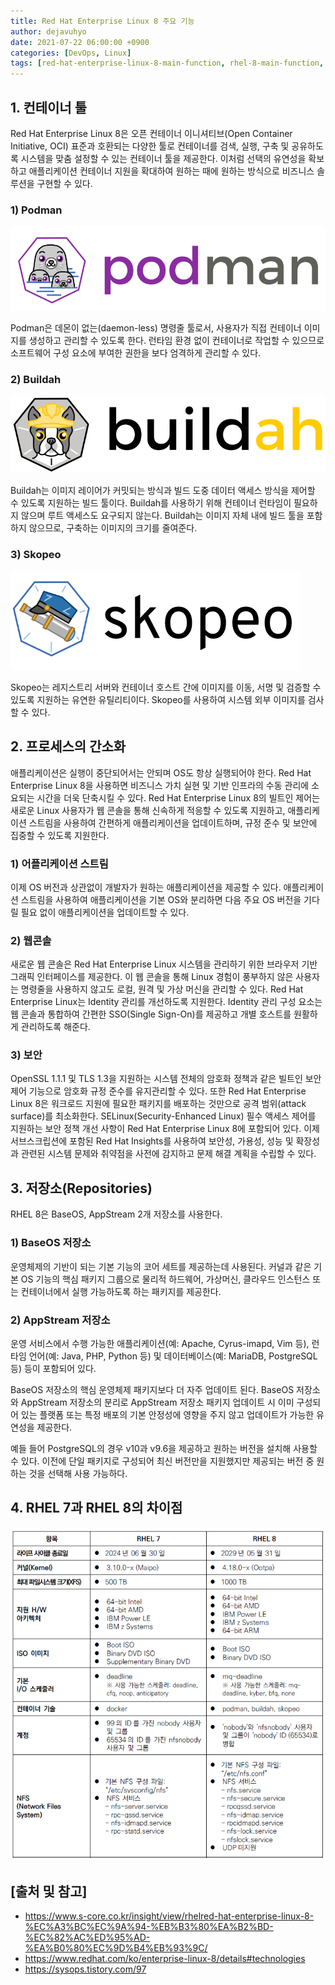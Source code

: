 ```yaml
---
title: Red Hat Enterprise Linux 8 주요 기능
author: dejavuhyo
date: 2021-07-22 06:00:00 +0900
categories: [DevOps, Linux]
tags: [red-hat-enterprise-linux-8-main-function, rhel-8-main-function, rhel-8-function, red-hat-enterprise-linux-8-주요-기능, rhel-8-주요-기능, rhel-8-기능]
---
```


## 1. 컨테이너 툴
Red Hat Enterprise Linux 8은 오픈 컨테이너 이니셔티브(Open Container Initiative, OCI) 표준과 호환되는 다양한 툴로 컨테이너를 검색, 실행, 구축 및 공유하도록 시스템을 맞춤 설정할 수 있는 컨테이너 툴을 제공한다. 이처럼 선택의 유연성을 확보하고 애플리케이션 컨테이너 지원을 확대하여 원하는 때에 원하는 방식으로 비즈니스 솔루션을 구현할 수 있다.

### 1) Podman

![podman](/assets/img/2021-07-22-rhel-8-main-function/podman.png)

Podman은 데몬이 없는(daemon-less) 명령줄 툴로서, 사용자가 직접 컨테이너 이미지를 생성하고 관리할 수 있도록 한다. 런타임 환경 없이 컨테이너로 작업할 수 있으므로 소프트웨어 구성 요소에 부여한 권한을 보다 엄격하게 관리할 수 있다.

### 2) Buildah

![buildah](/assets/img/2021-07-22-rhel-8-main-function/buildah.png)

Buildah는 이미지 레이어가 커밋되는 방식과 빌드 도중 데이터 액세스 방식을 제어할 수 있도록 지원하는 빌드 툴이다. Buildah를 사용하기 위해 컨테이너 런타임이 필요하지 않으며 루트 액세스도 요구되지 않는다. Buildah는 이미지 자체 내에 빌드 툴을 포함하지 않으므로, 구축하는 이미지의 크기를 줄여준다.

### 3) Skopeo

![skopeo](/assets/img/2021-07-22-rhel-8-main-function/skopeo.png)

Skopeo는 레지스트리 서버와 컨테이너 호스트 간에 이미지를 이동, 서명 및 검증할 수 있도록 지원하는 유연한 유틸리티이다. Skopeo를 사용하여 시스템 외부 이미지를 검사할 수 있다.

## 2. 프로세스의 간소화
애플리케이션은 실행이 중단되어서는 안되며 OS도 항상 실행되어야 한다. Red Hat Enterprise Linux 8을 사용하면 비즈니스 가치 실현 및 기반 인프라의 수동 관리에 소요되는 시간을 더욱 단축시킬 수 있다. Red Hat Enterprise Linux 8의 빌트인 제어는 새로운 Linux 사용자가 웹 콘솔을 통해 신속하게 적응할 수 있도록 지원하고, 애플리케이션 스트림을 사용하여 간편하게 애플리케이션을 업데이트하며, 규정 준수 및 보안에 집중할 수 있도록 지원한다.

### 1) 어플리케이션 스트림
이제 OS 버전과 상관없이 개발자가 원하는 애플리케이션을 제공할 수 있다. 애플리케이션 스트림을 사용하여 애플리케이션을 기본 OS와 분리하면 다음 주요 OS 버전을 기다릴 필요 없이 애플리케이션을 업데이트할 수 있다.

### 2) 웹콘솔
새로운 웹 콘솔은 Red Hat Enterprise Linux 시스템을 관리하기 위한 브라우저 기반 그래픽 인터페이스를 제공한다. 이 웹 콘솔을 통해 Linux 경험이 풍부하지 않은 사용자는 명령줄을 사용하지 않고도 로컬, 원격 및 가상 머신을 관리할 수 있다. Red Hat Enterprise Linux는 Identity 관리를 개선하도록 지원한다. Identity 관리 구성 요소는 웹 콘솔과 통합하여 간편한 SSO(Single Sign-On)를 제공하고 개별 호스트를 원활하게 관리하도록 해준다.

### 3) 보안
OpenSSL 1.1.1 및 TLS 1.3을 지원하는 시스템 전체의 암호화 정책과 같은 빌트인 보안 제어 기능으로 암호화 규정 준수를 유지관리할 수 있다. 또한 Red Hat Enterprise Linux 8은 워크로드 지원에 필요한 패키지를 배포하는 것만으로 공격 범위(attack surface)를 최소화한다. SELinux(Security-Enhanced Linux) 필수 액세스 제어를 지원하는 보안 정책 개선 사항이 Red Hat Enterprise Linux 8에 포함되어 있다. 이제 서브스크립션에 포함된 Red Hat Insights를 사용하여 보안성, 가용성, 성능 및 확장성과 관련된 시스템 문제와 취약점을 사전에 감지하고 문제 해결 계획을 수립할 수 있다.

## 3. 저장소(Repositories)
RHEL 8은 BaseOS, AppStream 2개 저장소를 사용한다.

### 1) BaseOS 저장소
운영체제의 기반이 되는 기본 기능의 코어 세트를 제공하는데 사용된다. 커널과 같은 기본 OS 기능의 핵심 패키지 그룹으로 물리적 하드웨어, 가상머신, 클라우드 인스턴스 또는 컨테이너에서 실행 가능하도록 하는 패키지를 제공한다.

### 2) AppStream 저장소
운영 서비스에서 수행 가능한 애플리케이션(예: Apache, Cyrus-imapd, Vim 등), 런타임 언어(예: Java, PHP, Python 등) 및 데이터베이스(예: MariaDB, PostgreSQL 등) 등이 포함되어 있다.

BaseOS 저장소의 핵심 운영체제 패키지보다 더 자주 업데이트 된다. BaseOS 저장소와 AppStream 저장소의 분리로 AppStream 저장소 패키지 업데이트 시 이미 구성되어 있는 플랫폼 또는 특정 배포의 기본 안정성에 영향을 주지 않고 업데이트가 가능한 유연성을 제공한다.

예들 들어 PostgreSQL의 경우 v10과 v9.6을 제공하고 원하는 버전을 설치해 사용할 수 있다. 이전에 단일 패키지로 구성되어 최신 버전만을 지원했지만 제공되는 버전 중 원하는 것을 선택해 사용 가능하다.

## 4. RHEL 7과 RHEL 8의 차이점

![difference](/assets/img/2021-07-22-rhel-8-main-function/difference.png)

## [출처 및 참고]
* <https://www.s-core.co.kr/insight/view/rhelred-hat-enterprise-linux-8-%EC%A3%BC%EC%9A%94-%EB%B3%80%EA%B2%BD-%EC%82%AC%ED%95%AD-%EA%B0%80%EC%9D%B4%EB%93%9C/>
* <https://www.redhat.com/ko/enterprise-linux-8/details#technologies>
* <https://sysops.tistory.com/97>
